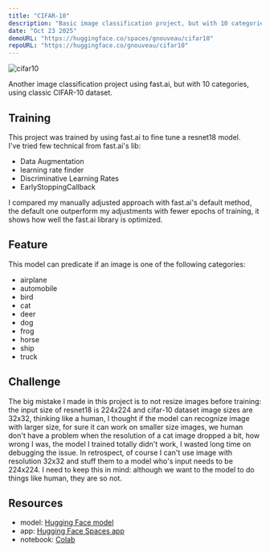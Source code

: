 ```yaml
---
title: "CIFAR-10"
description: "Basic image classification project, but with 10 categories"
date: "Oct 23 2025"
demoURL: "https://huggingface.co/spaces/gnouveau/cifar10"
repoURL: "https://huggingface.co/gnouveau/cifar10"
---
```


![cifar10](/cifar10.png)

Another image classification project using fast.ai, but with 10 categories, using classic CIFAR-10 dataset.

## Training

This project was trained by using fast.ai to fine tune a resnet18 model.  
I've tried few technical from fast.ai's lib:
- Data Augmentation
- learning rate finder
- Discriminative Learning Rates
- EarlyStoppingCallback  

I compared my manually adjusted approach with fast.ai's default method, the default one outperform my adjustments with fewer epochs of training, it shows how well the fast.ai library is optimized.

## Feature

This model can predicate if an image is one of the following categories:
- airplane
- automobile
- bird
- cat
- deer
- dog
- frog
- horse
- ship
- truck

## Challenge

The big mistake I made in this project is to not resize images before training: the input size of resnet18 is 224x224 and cifar-10 dataset image sizes are 32x32, thinking like a human, I thought if the model can recognize image with larger size, for sure it can work on smaller size images, we human don't have a problem when the resolution of a cat image dropped a bit, how wrong I was, the model I trained totally didn't work, I wasted long time on debugging the issue. In retrospect, of course I can't use image with resolution 32x32 and stuff them to a model who's input needs to be 224x224. I need to keep this in mind: although we want to the model to do things like human, they are so not.

## Resources

- model: [Hugging Face model](https://huggingface.co/gnouveau/cifar10)
- app: [Hugging Face Spaces app](https://huggingface.co/spaces/gnouveau/cifar10)
- notebook: [Colab](https://colab.research.google.com/drive/1BETSHPpFMQKQ3K_qbiMk8SDgeLuizEdk)